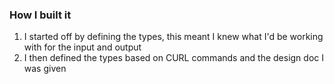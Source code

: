 ### How I built it

1. I started off by defining the types, this meant I knew what I'd be working with for the input and output
2. I then defined the types based on CURL commands and the design doc I was given
